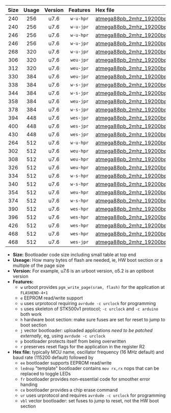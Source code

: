 |Size|Usage|Version|Features|Hex file|
|:-:|:-:|:-:|:-:|:--|
|240|256|u7.6|`w-u-hpr`|[atmega88pb_2mhz_19200bps_ur.hex](https://raw.githubusercontent.com/stefanrueger/urboot/main//atmega88pb_2mhz_19200bps_ur.hex)|
|240|256|u7.6|`w-u-jpr`|[atmega88pb_2mhz_19200bps_ur_vbl.hex](https://raw.githubusercontent.com/stefanrueger/urboot/main//atmega88pb_2mhz_19200bps_ur_vbl.hex)|
|246|256|u7.6|`w-u-hpr`|[atmega88pb_2mhz_19200bps_lednop_ur.hex](https://raw.githubusercontent.com/stefanrueger/urboot/main//atmega88pb_2mhz_19200bps_lednop_ur.hex)|
|246|256|u7.6|`w-u-jpr`|[atmega88pb_2mhz_19200bps_lednop_ur_vbl.hex](https://raw.githubusercontent.com/stefanrueger/urboot/main//atmega88pb_2mhz_19200bps_lednop_ur_vbl.hex)|
|268|320|u7.6|`w-u-jpr`|[atmega88pb_2mhz_19200bps_lednop_fr_ur_vbl.hex](https://raw.githubusercontent.com/stefanrueger/urboot/main//atmega88pb_2mhz_19200bps_lednop_fr_ur_vbl.hex)|
|306|320|u7.6|`weu-jpr`|[atmega88pb_2mhz_19200bps_ee_ur_vbl.hex](https://raw.githubusercontent.com/stefanrueger/urboot/main//atmega88pb_2mhz_19200bps_ee_ur_vbl.hex)|
|312|320|u7.6|`weu-jpr`|[atmega88pb_2mhz_19200bps_ee_lednop_ur_vbl.hex](https://raw.githubusercontent.com/stefanrueger/urboot/main//atmega88pb_2mhz_19200bps_ee_lednop_ur_vbl.hex)|
|330|384|u7.6|`weu-jpr`|[atmega88pb_2mhz_19200bps_ee_lednop_fr_ur_vbl.hex](https://raw.githubusercontent.com/stefanrueger/urboot/main//atmega88pb_2mhz_19200bps_ee_lednop_fr_ur_vbl.hex)|
|338|384|u7.6|`w-s-jpr`|[atmega88pb_2mhz_19200bps_vbl.hex](https://raw.githubusercontent.com/stefanrueger/urboot/main//atmega88pb_2mhz_19200bps_vbl.hex)|
|344|384|u7.6|`w-s-jpr`|[atmega88pb_2mhz_19200bps_lednop_vbl.hex](https://raw.githubusercontent.com/stefanrueger/urboot/main//atmega88pb_2mhz_19200bps_lednop_vbl.hex)|
|358|384|u7.6|`weu-jpr`|[atmega88pb_2mhz_19200bps_ee_lednop_fr_ce_ur_vbl.hex](https://raw.githubusercontent.com/stefanrueger/urboot/main//atmega88pb_2mhz_19200bps_ee_lednop_fr_ce_ur_vbl.hex)|
|378|384|u7.6|`w-s-jpr`|[atmega88pb_2mhz_19200bps_lednop_fr_vbl.hex](https://raw.githubusercontent.com/stefanrueger/urboot/main//atmega88pb_2mhz_19200bps_lednop_fr_vbl.hex)|
|394|448|u7.6|`wes-jpr`|[atmega88pb_2mhz_19200bps_ee_vbl.hex](https://raw.githubusercontent.com/stefanrueger/urboot/main//atmega88pb_2mhz_19200bps_ee_vbl.hex)|
|400|448|u7.6|`wes-jpr`|[atmega88pb_2mhz_19200bps_ee_lednop_vbl.hex](https://raw.githubusercontent.com/stefanrueger/urboot/main//atmega88pb_2mhz_19200bps_ee_lednop_vbl.hex)|
|430|448|u7.6|`wes-jpr`|[atmega88pb_2mhz_19200bps_ee_lednop_fr_vbl.hex](https://raw.githubusercontent.com/stefanrueger/urboot/main//atmega88pb_2mhz_19200bps_ee_lednop_fr_vbl.hex)|
|264|512|u7.6|`w-u-hpr`|[atmega88pb_2mhz_19200bps_lednop_fr_ur.hex](https://raw.githubusercontent.com/stefanrueger/urboot/main//atmega88pb_2mhz_19200bps_lednop_fr_ur.hex)|
|302|512|u7.6|`weu-hpr`|[atmega88pb_2mhz_19200bps_ee_ur.hex](https://raw.githubusercontent.com/stefanrueger/urboot/main//atmega88pb_2mhz_19200bps_ee_ur.hex)|
|308|512|u7.6|`weu-hpr`|[atmega88pb_2mhz_19200bps_ee_lednop_ur.hex](https://raw.githubusercontent.com/stefanrueger/urboot/main//atmega88pb_2mhz_19200bps_ee_lednop_ur.hex)|
|326|512|u7.6|`weu-hpr`|[atmega88pb_2mhz_19200bps_ee_lednop_fr_ur.hex](https://raw.githubusercontent.com/stefanrueger/urboot/main//atmega88pb_2mhz_19200bps_ee_lednop_fr_ur.hex)|
|334|512|u7.6|`w-s-hpr`|[atmega88pb_2mhz_19200bps.hex](https://raw.githubusercontent.com/stefanrueger/urboot/main//atmega88pb_2mhz_19200bps.hex)|
|340|512|u7.6|`w-s-hpr`|[atmega88pb_2mhz_19200bps_lednop.hex](https://raw.githubusercontent.com/stefanrueger/urboot/main//atmega88pb_2mhz_19200bps_lednop.hex)|
|354|512|u7.6|`weu-hpr`|[atmega88pb_2mhz_19200bps_ee_lednop_fr_ce_ur.hex](https://raw.githubusercontent.com/stefanrueger/urboot/main//atmega88pb_2mhz_19200bps_ee_lednop_fr_ce_ur.hex)|
|374|512|u7.6|`w-s-hpr`|[atmega88pb_2mhz_19200bps_lednop_fr.hex](https://raw.githubusercontent.com/stefanrueger/urboot/main//atmega88pb_2mhz_19200bps_lednop_fr.hex)|
|390|512|u7.6|`wes-hpr`|[atmega88pb_2mhz_19200bps_ee.hex](https://raw.githubusercontent.com/stefanrueger/urboot/main//atmega88pb_2mhz_19200bps_ee.hex)|
|396|512|u7.6|`wes-hpr`|[atmega88pb_2mhz_19200bps_ee_lednop.hex](https://raw.githubusercontent.com/stefanrueger/urboot/main//atmega88pb_2mhz_19200bps_ee_lednop.hex)|
|426|512|u7.6|`wes-hpr`|[atmega88pb_2mhz_19200bps_ee_lednop_fr.hex](https://raw.githubusercontent.com/stefanrueger/urboot/main//atmega88pb_2mhz_19200bps_ee_lednop_fr.hex)|
|468|512|u7.6|`wes-hpr`|[atmega88pb_2mhz_19200bps_ee_lednop_fr_ce.hex](https://raw.githubusercontent.com/stefanrueger/urboot/main//atmega88pb_2mhz_19200bps_ee_lednop_fr_ce.hex)|
|468|512|u7.6|`wes-jpr`|[atmega88pb_2mhz_19200bps_ee_lednop_fr_ce_vbl.hex](https://raw.githubusercontent.com/stefanrueger/urboot/main//atmega88pb_2mhz_19200bps_ee_lednop_fr_ce_vbl.hex)|

- **Size:** Bootloader code size including small table at top end
- **Useage:** How many bytes of flash are needed, ie, HW boot section or a multiple of the page size
- **Version:** For example, u7.6 is an urboot version, o5.2 is an optiboot version
- **Features:**
  + `w` urboot provides `pgm_write_page(sram, flash)` for the application at `FLASHEND-4+1`
  + `e` EEPROM read/write support
  + `u` uses urprotocol requiring `avrdude -c urclock` for programming
  + `s` uses skeleton of STK500v1 protocol; `-c urclock` and `-c arduino` both work
  + `h` hardware boot section: make sure fuses are set for reset to jump to boot section
  + `j` vector bootloader: uploaded applications *need to be patched externally*, eg, using `avrdude -c urclock`
  + `p` bootloader protects itself from being overwritten
  + `r` preserves reset flags for the application in the register R2
- **Hex file:** typically MCU name, oscillator frequency (16 MHz default) and baud rate (115200 default) followed by
  + `ee` bootloader supports EEPROM read/write
  + `lednop` "template" bootloader contains `mov rx,rx` nops that can be replaced to toggle LEDs
  + `fr` bootloader provides non-essential code for smoother error handing
  + `ce` bootloader provides a chip erase command
  + `ur` uses urprotocol and requires `avrdude -c urclock` for programming
  + `vbl` vector bootloader: set fuses to jump to reset, not the HW boot section
